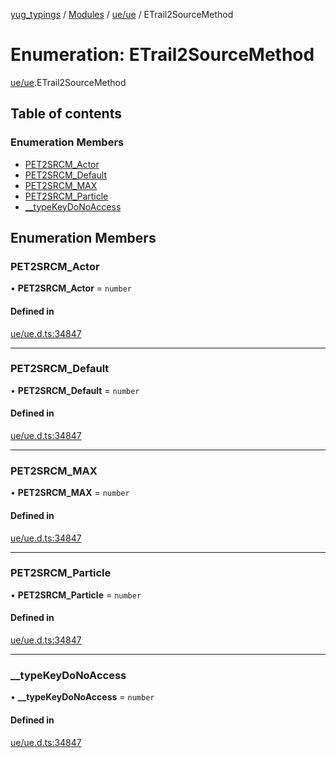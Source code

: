 [yug_typings](../README.md) / [Modules](../modules.md) / [ue/ue](../modules/ue_ue.md) / ETrail2SourceMethod

# Enumeration: ETrail2SourceMethod

[ue/ue](../modules/ue_ue.md).ETrail2SourceMethod

## Table of contents

### Enumeration Members

- [PET2SRCM\_Actor](ue_ue.ETrail2SourceMethod.md#pet2srcm_actor)
- [PET2SRCM\_Default](ue_ue.ETrail2SourceMethod.md#pet2srcm_default)
- [PET2SRCM\_MAX](ue_ue.ETrail2SourceMethod.md#pet2srcm_max)
- [PET2SRCM\_Particle](ue_ue.ETrail2SourceMethod.md#pet2srcm_particle)
- [\_\_typeKeyDoNoAccess](ue_ue.ETrail2SourceMethod.md#__typekeydonoaccess)

## Enumeration Members

### PET2SRCM\_Actor

• **PET2SRCM\_Actor** = `number`

#### Defined in

[ue/ue.d.ts:34847](https://github.com/YugMetaverse/yug_typings/blob/25cad34/ue/ue.d.ts#L34847)

___

### PET2SRCM\_Default

• **PET2SRCM\_Default** = `number`

#### Defined in

[ue/ue.d.ts:34847](https://github.com/YugMetaverse/yug_typings/blob/25cad34/ue/ue.d.ts#L34847)

___

### PET2SRCM\_MAX

• **PET2SRCM\_MAX** = `number`

#### Defined in

[ue/ue.d.ts:34847](https://github.com/YugMetaverse/yug_typings/blob/25cad34/ue/ue.d.ts#L34847)

___

### PET2SRCM\_Particle

• **PET2SRCM\_Particle** = `number`

#### Defined in

[ue/ue.d.ts:34847](https://github.com/YugMetaverse/yug_typings/blob/25cad34/ue/ue.d.ts#L34847)

___

### \_\_typeKeyDoNoAccess

• **\_\_typeKeyDoNoAccess** = `number`

#### Defined in

[ue/ue.d.ts:34847](https://github.com/YugMetaverse/yug_typings/blob/25cad34/ue/ue.d.ts#L34847)
